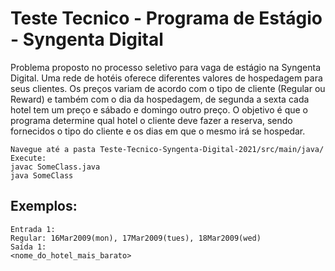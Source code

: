 Teste Tecnico - Programa de Estágio - Syngenta Digital
===

Problema proposto no processo seletivo para vaga de estágio na Syngenta Digital. Uma rede de hotéis oferece diferentes valores de hospedagem para seus clientes. Os preços variam de acordo com o tipo de cliente (Regular ou Reward) e também com o dia da hospedagem, de segunda a sexta cada hotel tem um preço e sábado e domingo outro preço. O objetivo é que o programa determine qual hotel o cliente deve fazer a reserva, sendo fornecidos o tipo do cliente e os dias em que o mesmo irá se hospedar.

```
Navegue até a pasta Teste-Tecnico-Syngenta-Digital-2021/src/main/java/
Execute:
javac SomeClass.java
java SomeClass
```
## Exemplos:
```
Entrada 1:
Regular: 16Mar2009(mon), 17Mar2009(tues), 18Mar2009(wed)
Saída 1:
<nome_do_hotel_mais_barato>
